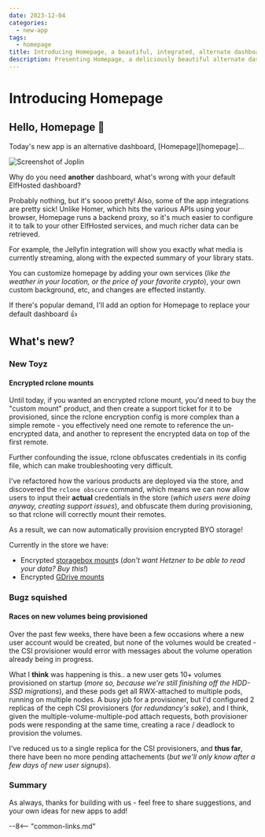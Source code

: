 ```yaml
---
date: 2023-12-04
categories:
  - new-app
tags:
  - homepage
title: Introducing Homepage, a beautiful, integrated, alternate dashboard
description: Presenting Homepage, a deliciously beautiful alternate dashboard for your ElfHosted services, with deep integrations into applications
---
```

# Introducing Homepage

## Hello, Homepage :art:

Today's new app is an alternative dashboard, [Homepage][homepage]...

![Screenshot of Joplin](/images/screenshots/homepage.png)

Why do you need **another** dashboard, what's wrong with your default ElfHosted dashboard?

Probably nothing, but it's soooo pretty! Also, some of the app integrations are pretty sick! Unlike Homer, which hits the various APIs using your browser, Homepage runs a backend proxy, so it's much easier to configure it to talk to your other ElfHosted services, and much richer data can be retrieved.

For example, the Jellyfin integration will show you exactly what media is currently streaming, along with the expected summary of your library stats.

You can customize homepage by adding your own services (*like the weather in your location, or the price of your favorite crypto*), your own custom background, etc, and changes are effected instantly.

If there's popular demand, I'll add an option for Homepage to replace your default dashboard :thumbsup:

<!-- more -->

## What's new? ##

### New Toyz

#### Encrypted rclone mounts

Until today, if you wanted an encrypted rclone mount, you'd need to buy the "custom mount" product, and then create a support ticket for it to be provisioned, since the rclone encryption config is more complex than a simple remote - you effectively need one remote to reference the un-encrypted data, and another to represent the encrypted data on top of the first remote.

Further confounding the issue, rclone obfuscates credentials in its config file, which can make troubleshooting very difficult.

I've refactored how the various products are deployed via the store, and discovered the `rclone obscure` command, which means we can now allow users to input their **actual** credentials in the store (*which users were doing anyway, creating support issues*), and obfuscate them during provisioning, so that rclone will correctly mount their remotes.

As a result, we can now automatically provision encrypted BYO storage!

Currently in the store we have:

* Encrypted [storagebox mount](https://store.elfhosted.com/product/hetzner-storagebox-mount/)s (*don't want Hetzner to be able to read your data? Buy this!*)
* Encrypted [GDrive mounts](https://store.elfhosted.com/product/rclone-google-drive-mount/)

### Bugz squished

#### Races on new volumes being provisioned

Over the past few weeks, there have been a few occasions where a new user account would be created, but none of the volumes would be created - the CSI provisioner would error with messages about the volume operation already being in progress.

What I **think** was happening is this.. a new user gets 10+ volumes provisioned on startup (*more so, because we're still finishing off the HDD-SSD migrations*), and these pods get all RWX-attached to multiple pods, running on multiple nodes. A busy job for a provisioner, but I'd configured 2 replicas of the ceph CSI provisioners (*for redundancy's sake*), and I think, given the multiple-volume-multiple-pod attach requests, both provisioner pods were responding at the same time, creating a race / deadlock to provision the volumes.

I've reduced us to a single replica for the CSI provisioners, and **thus far**, there have been no more pending attachements (*but we'll only know after a few days of new user signups*).

### Summary

As always, thanks for building with us - feel free to share suggestions, and your own ideas for new apps to add!

--8<-- "common-links.md"